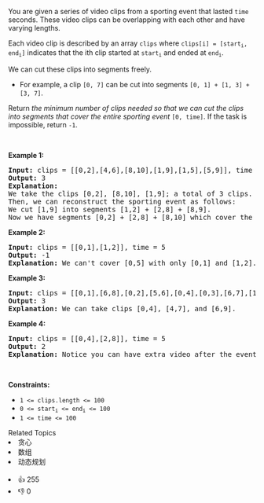 <p>You are given a series of video clips from a sporting event that lasted <code>time</code> seconds. These video clips can be overlapping with each other and have varying lengths.</p>

<p>Each video clip is described by an array <code>clips</code> where <code>clips[i] = [start<sub>i</sub>, end<sub>i</sub>]</code> indicates that the ith clip started at <code>start<sub>i</sub></code> and ended at <code>end<sub>i</sub></code>.</p>

<p>We can cut these clips into segments freely.</p>

<ul>
	<li>For example, a clip <code>[0, 7]</code> can be cut into segments <code>[0, 1] + [1, 3] + [3, 7]</code>.</li>
</ul>

<p>Return <em>the minimum number of clips needed so that we can cut the clips into segments that cover the entire sporting event</em> <code>[0, time]</code>. If the task is impossible, return <code>-1</code>.</p>

<p>&nbsp;</p>
<p><strong>Example 1:</strong></p>

<pre>
<strong>Input:</strong> clips = [[0,2],[4,6],[8,10],[1,9],[1,5],[5,9]], time = 10
<strong>Output:</strong> 3
<strong>Explanation:</strong> 
We take the clips [0,2], [8,10], [1,9]; a total of 3 clips.
Then, we can reconstruct the sporting event as follows:
We cut [1,9] into segments [1,2] + [2,8] + [8,9].
Now we have segments [0,2] + [2,8] + [8,10] which cover the sporting event [0, 10].
</pre>

<p><strong>Example 2:</strong></p>

<pre>
<strong>Input:</strong> clips = [[0,1],[1,2]], time = 5
<strong>Output:</strong> -1
<strong>Explanation:</strong> We can&#39;t cover [0,5] with only [0,1] and [1,2].
</pre>

<p><strong>Example 3:</strong></p>

<pre>
<strong>Input:</strong> clips = [[0,1],[6,8],[0,2],[5,6],[0,4],[0,3],[6,7],[1,3],[4,7],[1,4],[2,5],[2,6],[3,4],[4,5],[5,7],[6,9]], time = 9
<strong>Output:</strong> 3
<strong>Explanation:</strong> We can take clips [0,4], [4,7], and [6,9].
</pre>

<p><strong>Example 4:</strong></p>

<pre>
<strong>Input:</strong> clips = [[0,4],[2,8]], time = 5
<strong>Output:</strong> 2
<strong>Explanation:</strong> Notice you can have extra video after the event ends.
</pre>

<p>&nbsp;</p>
<p><strong>Constraints:</strong></p>

<ul>
	<li><code>1 &lt;= clips.length &lt;= 100</code></li>
	<li><code>0 &lt;= start<sub>i</sub> &lt;= end<sub>i</sub> &lt;= 100</code></li>
	<li><code>1 &lt;= time &lt;= 100</code></li>
</ul>
<div><div>Related Topics</div><div><li>贪心</li><li>数组</li><li>动态规划</li></div></div><br><div><li>👍 255</li><li>👎 0</li></div>